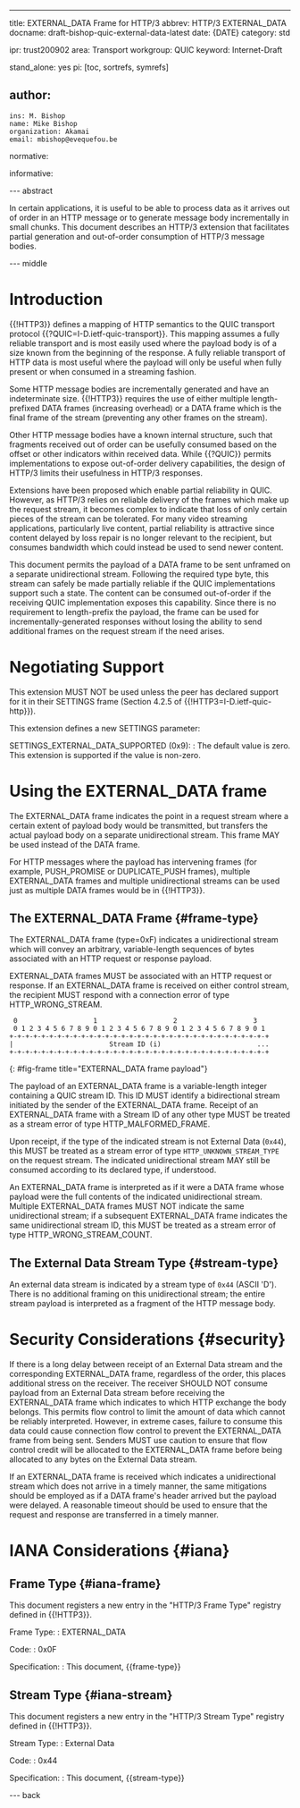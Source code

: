---
title: EXTERNAL_DATA Frame for HTTP/3
abbrev: HTTP/3 EXTERNAL_DATA
docname: draft-bishop-quic-external-data-latest
date: {DATE}
category: std

ipr: trust200902
area: Transport
workgroup: QUIC
keyword: Internet-Draft

stand_alone: yes
pi: [toc, sortrefs, symrefs]

author:
  -
    ins: M. Bishop
    name: Mike Bishop
    organization: Akamai
    email: mbishop@evequefou.be

normative:

informative:

--- abstract

In certain applications, it is useful to be able to process data as it arrives
out of order in an HTTP message or to generate message body incrementally in
small chunks.  This document describes an HTTP/3 extension that facilitates
partial generation and out-of-order consumption of HTTP/3 message bodies.

--- middle

# Introduction

{{!HTTP3}} defines a mapping of HTTP semantics to the QUIC transport protocol
{{?QUIC=I-D.ietf-quic-transport}}. This mapping assumes a fully reliable
transport and is most easily used where the payload body is of a size known from
the beginning of the response.  A fully reliable transport of HTTP data is most
useful where the payload will only be useful when fully present or when consumed
in a streaming fashion.

Some HTTP message bodies are incrementally generated and have an indeterminate
size. {{!HTTP3}} requires the use of either multiple length-prefixed DATA frames
(increasing overhead) or a DATA frame which is the final frame of the stream
(preventing any other frames on the stream).

Other HTTP message bodies have a known internal structure, such that fragments
received out of order can be usefully consumed based on the offset or other
indicators within received data.  While {{?QUIC}} permits implementations to
expose out-of-order delivery capabilities, the design of HTTP/3 limits their
usefulness in HTTP/3 responses.

Extensions have been proposed which enable partial reliability in QUIC.
However, as HTTP/3 relies on reliable delivery of the frames which make up the
request stream, it becomes complex to indicate that loss of only certain pieces
of the stream can be tolerated.  For many video streaming applications,
particularly live content, partial reliability is attractive since content
delayed by loss repair is no longer relevant to the recipient, but consumes
bandwidth which could instead be used to send newer content.

This document permits the payload of a DATA frame to be sent unframed on a
separate unidirectional stream.  Following the required type byte, this stream
can safely be made partially reliable if the QUIC implementations support such a
state.  The content can be consumed out-of-order if the receiving QUIC
implementation exposes this capability. Since there is no requirement to
length-prefix the payload, the frame can be used for incrementally-generated
responses without losing the ability to send additional frames on the request
stream if the need arises.

# Negotiating Support

This extension MUST NOT be used unless the peer has declared support for it in
their SETTINGS frame (Section 4.2.5 of {{!HTTP3=I-D.ietf-quic-http}}).

This extension defines a new SETTINGS parameter:

SETTINGS_EXTERNAL_DATA_SUPPORTED (0x9):
: The default value is zero.  This extension is supported if the value is
  non-zero.

# Using the EXTERNAL_DATA frame

The EXTERNAL_DATA frame indicates the point in a request stream where a certain
extent of payload body would be transmitted, but transfers the actual payload
body on a separate unidirectional stream.  This frame MAY be used instead of the
DATA frame.

For HTTP messages where the payload has intervening frames (for example,
PUSH_PROMISE or DUPLICATE_PUSH frames), multiple EXTERNAL_DATA frames and
multiple unidirectional streams can be used just as multiple DATA frames would
be in {{!HTTP3}}.

## The EXTERNAL_DATA Frame {#frame-type}

The EXTERNAL_DATA frame (type=0xF) indicates a unidirectional stream which will
convey an arbitrary, variable-length sequences of bytes associated with an HTTP
request or response payload.

EXTERNAL_DATA frames MUST be associated with an HTTP request or response. If an
EXTERNAL_DATA frame is received on either control stream, the recipient MUST
respond with a connection error of type HTTP_WRONG_STREAM.

~~~ drawing
 0                   1                   2                   3
 0 1 2 3 4 5 6 7 8 9 0 1 2 3 4 5 6 7 8 9 0 1 2 3 4 5 6 7 8 9 0 1
+-+-+-+-+-+-+-+-+-+-+-+-+-+-+-+-+-+-+-+-+-+-+-+-+-+-+-+-+-+-+-+-+
|                        Stream ID (i)                        ...
+-+-+-+-+-+-+-+-+-+-+-+-+-+-+-+-+-+-+-+-+-+-+-+-+-+-+-+-+-+-+-+-+
~~~
{: #fig-frame title="EXTERNAL_DATA frame payload"}

The payload of an EXTERNAL_DATA frame is a variable-length integer containing a
QUIC stream ID.  This ID MUST identify a bidirectional stream initiated by the
sender of the EXTERNAL_DATA frame.  Receipt of an EXTERNAL_DATA frame with a
Stream ID of any other type MUST be treated as a stream error of type
HTTP_MALFORMED_FRAME.

Upon receipt, if the type of the indicated stream is not External Data (`0x44`),
this MUST be treated as a stream error of type `HTTP_UNKNOWN_STREAM_TYPE` on the
request stream.  The indicated unidirectional stream MAY still be consumed
according to its declared type, if understood.

An EXTERNAL_DATA frame is interpreted as if it were a DATA frame whose payload
were the full contents of the indicated unidirectional stream.  Multiple
EXTERNAL_DATA frames MUST NOT indicate the same unidirectional stream; if a
subsequent EXTERNAL_DATA frame indicates the same unidirectional stream ID, this
MUST be treated as a stream error of type HTTP_WRONG_STREAM_COUNT.

## The External Data Stream Type {#stream-type}

An external data stream is indicated by a stream type of `0x44` (ASCII 'D').
There is no additional framing on this unidirectional stream; the entire stream
payload is interpreted as a fragment of the HTTP message body.

# Security Considerations {#security}

If there is a long delay between receipt of an External Data stream and the
corresponding EXTERNAL_DATA frame, regardless of the order, this places
additional stress on the receiver. The receiver SHOULD NOT consume payload from
an External Data stream before receiving the EXTERNAL_DATA frame which indicates
to which HTTP exchange the body belongs.  This permits flow control to limit the
amount of data which cannot be reliably interpreted.  However, in extreme cases,
failure to consume this data could cause connection flow control to prevent the
EXTERNAL_DATA frame from being sent.  Senders MUST use caution to ensure that
flow control credit will be allocated to the EXTERNAL_DATA frame before being
allocated to any bytes on the External Data stream.

If an EXTERNAL_DATA frame is received which indicates a unidirectional stream
which does not arrive in a timely manner, the same mitigations should be
employed as if a DATA frame's header arrived but the payload were delayed.  A
reasonable timeout should be used to ensure that the request and response are
transferred in a timely manner.

# IANA Considerations {#iana}

## Frame Type {#iana-frame}

This document registers a new entry in the "HTTP/3 Frame Type" registry defined
in {{!HTTP3}}.

Frame Type:
: EXTERNAL_DATA

Code:
: 0x0F

Specification:
: This document, {{frame-type}}

## Stream Type {#iana-stream}

This document registers a new entry in the "HTTP/3 Stream Type" registry defined
in {{!HTTP3}}.

Stream Type:
: External Data

Code:
: 0x44

Specification:
: This document, {{stream-type}}

--- back

